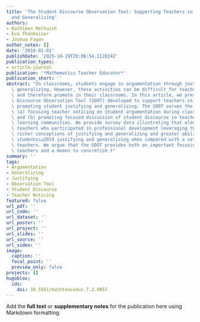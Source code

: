 ```yaml
---
title: 'The Student Discourse Observation Tool: Supporting Teachers in Noticing Justifying
  and Generalizing'
authors:
- Kathleen Melhuish
- Eva Thanheiser
- Joshua Fagan
author_notes: []
date: '2019-01-01'
publishDate: '2025-10-19T20:06:54.112824Z'
publication_types:
- article-journal
publication: '*Mathematics Teacher Educator*'
publication_short: ''
abstract: "In classrooms, students engage in argumentation through justifying and\
  \ generalizing. However, these activities can be difficult for teachers to conceptualize\
  \ and therefore promote in their classrooms. In this article, we present the Student\
  \ Discourse Observation Tool (SDOT) developed to support teachers in noticing and\
  \ promoting student justifying and generalizing. The SDOT serves the purpose of\
  \ (a) focusing teacher noticing on student argumentation during classroom observations,\
  \ and (b) promoting focused discussion of student discourse in teacher professional\
  \ learning communities. We provide survey data illustrating that elementary-level\
  \ teachers who participated in professional development leveraging the SDOT had\
  \ richer conceptions of justifying and generalizing and greater ability to characterize\
  \ students\u2019 justifying and generalizing when compared with a set of control\
  \ teachers. We argue that the SDOT provides both an important focusing lens for\
  \ teachers and a means to concretize t"
summary: ''
tags:
- Argumentation
- Generalizing
- Justifying
- Observation Tool
- Student Discourse
- Teacher Noticing
featured: false
url_pdf: ''
url_code: ''
url_dataset: ''
url_poster: ''
url_project: ''
url_slides: ''
url_source: ''
url_video: ''
image:
  caption: ''
  focal_point: ''
  preview_only: false
projects: []
hugoblox:
  ids:
    doi: 10.5951/mathteaceduc.7.2.0057
---
```


Add the **full text** or **supplementary notes** for the publication here using Markdown formatting.
